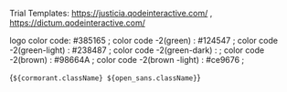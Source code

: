 Trial Templates: https://justicia.qodeinteractive.com/ , https://dictum.qodeinteractive.com/


logo color code: #385165 ;
color code -2(green) : #124547 ;
color code -2(green-light) : #238487 ;
color code -2(green-dark) :  ;
color code -2(brown) : #98664A ;
color code -2(brown -light) : #ce9676 ;

{` ${cormorant.className} ${open_sans.className} `}

